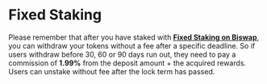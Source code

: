 # Fixed Staking

Please remember that after you have staked with [**Fixed Staking on Biswap**](https://biswap.org/fixed\_staking), you can withdraw your tokens without a fee after a specific deadline. So if users withdraw before 30, 60 or 90 days run out, they need to pay a commission of **1.99%** from the deposit amount + the acquired rewards. Users can unstake without fee after the lock term has passed.
